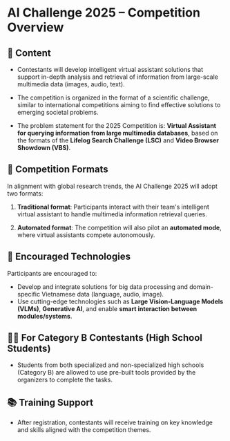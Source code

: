 # AI Challenge 2025 – Competition Overview

## 📌 Content

-    Contestants will develop intelligent virtual assistant solutions that support in-depth analysis and retrieval of information from large-scale multimedia data (images, audio, text).

-    The competition is organized in the format of a scientific challenge, similar to international competitions aiming to find effective solutions to emerging societal problems.

-    The problem statement for the 2025 Competition is: **Virtual Assistant for querying information from large multimedia databases**, based on the formats of the **Lifelog Search Challenge (LSC)** and **Video Browser Showdown (VBS)**.

## 🧭 Competition Formats

In alignment with global research trends, the AI Challenge 2025 will adopt two formats:

1. **Traditional format**: Participants interact with their team's intelligent virtual assistant to handle multimedia information retrieval queries.

2. **Automated format**: The competition will also pilot an **automated mode**, where virtual assistants compete autonomously.

## 🚀 Encouraged Technologies

Participants are encouraged to:

- Develop and integrate solutions for big data processing and domain-specific Vietnamese data (language, audio, image).
- Use cutting-edge technologies such as **Large Vision-Language Models (VLMs)**, **Generative AI**, and enable **smart interaction between modules/systems**.

## 👩‍🎓 For Category B Contestants (High School Students)

- Students from both specialized and non-specialized high schools (Category B) are allowed to use pre-built tools provided by the organizers to complete the tasks.

## 📚 Training Support

- After registration, contestants will receive training on key knowledge and skills aligned with the competition themes.
